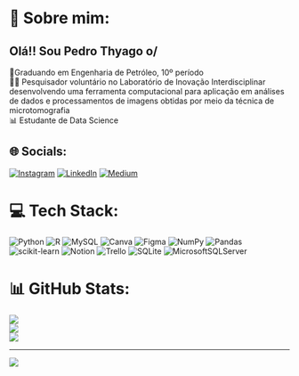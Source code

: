 # 💫 Sobre mim:
## Olá!! Sou Pedro Thyago o/
👷Graduando em Engenharia de Petróleo, 10º período<br>
🧑‍💻 Pesquisador voluntário no Laboratório de Inovação Interdisciplinar desenvolvendo uma ferramenta computacional para aplicação em análises de dados e processamentos de imagens obtidas por meio da técnica de microtomografia<br> 
📊 Estudante de Data Science


## 🌐 Socials:
[![Instagram](https://img.shields.io/badge/Instagram-%23E4405F.svg?logo=Instagram&logoColor=white)](https://instagram.com/https://www.instagram.com/pdrothyago/) [![LinkedIn](https://img.shields.io/badge/LinkedIn-%230077B5.svg?logo=linkedin&logoColor=white)](https://linkedin.com/in/www.linkedin.com/in/pedro-thyago-gomes) [![Medium](https://img.shields.io/badge/Medium-12100E?logo=medium&logoColor=white)](https://medium.com/@https://medium.com/@pedrothyagogomes) 

# 💻 Tech Stack:
![Python](https://img.shields.io/badge/python-3670A0?style=flat&logo=python&logoColor=ffdd54) ![R](https://img.shields.io/badge/r-%23276DC3.svg?style=flat&logo=r&logoColor=white) ![MySQL](https://img.shields.io/badge/mysql-%2300f.svg?style=flat&logo=mysql&logoColor=white) ![Canva](https://img.shields.io/badge/Canva-%2300C4CC.svg?style=flat&logo=Canva&logoColor=white) 	![Figma](https://img.shields.io/badge/figma-%23F24E1E.svg?style=flat&logo=figma&logoColor=white) ![NumPy](https://img.shields.io/badge/numpy-%23013243.svg?style=flat&logo=numpy&logoColor=white) ![Pandas](https://img.shields.io/badge/pandas-%23150458.svg?style=flat&logo=pandas&logoColor=white) ![scikit-learn](https://img.shields.io/badge/scikit--learn-%23F7931E.svg?style=flat&logo=scikit-learn&logoColor=white) ![Notion](https://img.shields.io/badge/Notion-%23000000.svg?style=flat&logo=notion&logoColor=white) ![Trello](https://img.shields.io/badge/Trello-%23026AA7.svg?style=flat&logo=Trello&logoColor=white) ![SQLite](https://img.shields.io/badge/sqlite-%2307405e.svg?style=flat&logo=sqlite&logoColor=white) ![MicrosoftSQLServer](https://img.shields.io/badge/Microsoft%20SQL%20Sever-CC2927?style=flat&logo=microsoft%20sql%20server&logoColor=white)
# 📊 GitHub Stats:
![](https://github-readme-stats.vercel.app/api?username=pdrothyago&theme=radical&hide_border=true&include_all_commits=true&count_private=true)<br/>
![](https://github-readme-streak-stats.herokuapp.com/?user=pdrothyago&theme=radical&hide_border=true)<br/>
![](https://github-readme-stats.vercel.app/api/top-langs/?username=pdrothyago&theme=radical&hide_border=true&include_all_commits=true&count_private=true&layout=compact)

---
[![](https://visitcount.itsvg.in/api?id=pdrothyago&icon=0&color=0)](https://visitcount.itsvg.in)

<!-- Proudly created with GPRM ( https://gprm.itsvg.in ) -->
